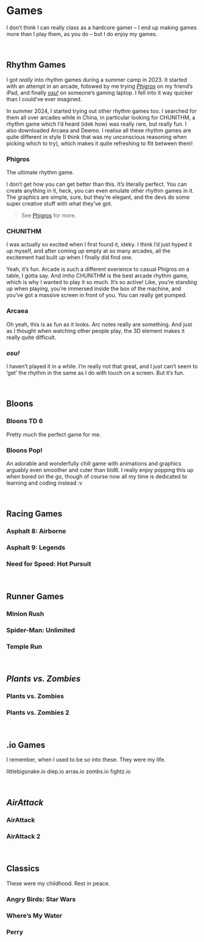 # Games
<!-- #SQUARK live! index!
| dest = games
| desc = All the games I’ve played and loved.
| style = dev
| duality = dark
| index = games
| tags = index / interests
-->

I don’t think I can really class as a hardcore gamer – I end up making games more than I play them, as you do – but I do enjoy my games.


<br>


## Rhythm Games

I got *really* into rhythm games during a summer camp in 2023. It started with an attempt in an arcade, followed by me trying [*Phigros*](~) on my friend’s iPad, and finally [*osu!*](~) on someone’s gaming laptop. I fell into it way quicker than I could’ve ever imagined.

In summer 2024, I started trying out other rhythm games too. I searched for them all over arcades while in China, in particular looking for CHUNITHM, a rhythm game which I’d heard (idek how) was really rare, but really fun. I also downloaded Arcaea and Deemo. I realise all these rhythm games are quite different in style (I think that was my unconscious reasoning when picking which to try), which makes it quite refreshing to flit between them!

### Phigros
The ultimate rhythm game.

I don’t get how you can get better than this. It’s literally perfect. You can create anything in it, heck, you can even emulate other rhythm games in it. The graphics are simple, sure, but they’re elegant, and the devs do some super creative stuff with what they’ve got.

> See [Phigros](../Phigros) for more.

### CHUNITHM
I was actually so excited when I first found it, ideky. I think I’d just hyped it up myself, and after coming up empty at so many arcades, all the excitement had built up when I finally did find one.

Yeah, it’s fun. Arcade is such a different exerience to casual Phigros on a table, I gotta say. And imho CHUNITHM is the best arcade rhythm game, which is why I wanted to play it so much. It’s so active! Like, you’re standing up when playing, you’re immersed inside the box of the machine, and you’ve got a massive screen in front of you. You can really get pumped.

### Arcaea
Oh yeah, this is as fun as it looks. Arc notes really are something. And just as I thought when watching other people play, the 3D element makes it really quite difficult.

### *osu!*
I haven’t played it in a while. I’m really not that great, and I just can’t seem to ‘get’ the rhythm in the same as I do with touch on a screen. But it’s fun.


<br>


## Bloons

### Bloons TD 6
Pretty much the perfect game for me.

### Bloons Pop!
An adorable and wonderfully chill game with animations and graphics arguably even smoother and cuter than btd6. I really enjoy popping this up when bored on the go, though of course now all my time is dedicated to learning and coding instead :v


<br>


## Racing Games

### Asphalt 8: Airborne
### Asphalt 9: Legends
### Need for Speed: Hot Pursuit


<br>


## Runner Games

### Minion Rush
### Spider-Man: Unlimited
### Temple Run


<br>


## *Plants vs. Zombies*

### Plants vs. Zombies
### Plants vs. Zombies 2


<br>


## .io Games

I remember, when I used to be *so* into these. They were my life.

littlebigsnake.io
diep.io
arras.io
zombs.io
fightz.io


<br>


## *AirAttack*

### AirAttack
### AirAttack 2


<br>


## Classics

These were my childhood. Rest in peace.

### Angry Birds: Star Wars
### Where’s My Water
### Perry
